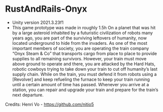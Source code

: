 # RustAndRails-Onyx
- Unity version 2021.3.23f1
- This game prototype was made in roughly 1.5h
On a planet that was hit by a large asteroid inhabited by a futuristic civilization of robots many years ago, you are part of the surviving leftovers of humanity, now located underground to hide from the invaders.
As one of the most important members of society, you are operating the train company “Onyx Steam & Co” that transports cargo from place to place to provide supplies to all remaining survivors.
However, your train must move above ground to operate and there, you are attacked by the Hard Hats, robotic cowboys trying to take down your train to cut off humanity’s last supply chain.
While on the train, you must defend it from robots using a [Revolver] and keep refueling the furnace to keep your train running until a certain amount of time has passed.
Whenever you arrive at a station, you can repair and upgrade your train and prepare for the train’s next departure.

Credits:
Henri Vo - https://github.com/nitio5
